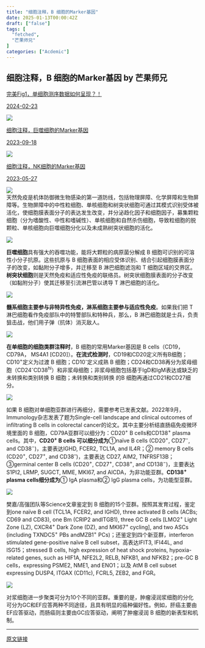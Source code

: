 ```yaml
---
title: "细胞注释，B 细胞的Marker基因"
date: 2025-01-13T00:00:42Z
draft: ["false"]
tags: [
  "fetched",
  "芒果师兄"
]
categories: ["Acdemic"]
---
```

细胞注释，B 细胞的Marker基因 by 芒果师兄
------
<div><section data-recommend-type="list-normal" data-recommend-tid="2" data-mpa-template="t" data-mid="" data-from="yb-recommend" data-mpa-powered-by="yiban.io"><section data-mid=""><section data-mpa-template="t" data-recommend-article-type="list-normal" data-recomment-template-id="2" data-recommend-article-id="2247543029_1" data-recommend-article-time="1708617960" data-recommend-article-cover="https://mmbiz.qpic.cn/mmbiz_jpg/2sn6vnlXuibqUK1SBfWwtquCFkOTn7KWP5tTAa1Bjte5otUGkiarAommlSIUT11K5fTiaf98WOx7CxYvP2v0cJ3GQ/0?wx_fmt=jpeg" data-recommend-article-title="完美Fig1，单细胞测序数据如何呈现？！" data-recommend-article-content-url="https://mp.weixin.qq.com/s?__biz=Mzg2MTExNTkwNA==&amp;mid=2247543029&amp;idx=1&amp;sn=b78eadc2e1d52e8eab0f5056f68b8e4d&amp;chksm=ce1e6b9af969e28c1fba4f3caa55563e22f70645213753d95c265e97b7d8688e3860a18ac7dc#rd"><a href="https://mp.weixin.qq.com/s?__biz=Mzg2MTExNTkwNA==&amp;mid=2247543029&amp;idx=1&amp;sn=b78eadc2e1d52e8eab0f5056f68b8e4d&amp;chksm=ce1e6b9af969e28c1fba4f3caa55563e22f70645213753d95c265e97b7d8688e3860a18ac7dc&amp;scene=21#wechat_redirect" data-linktype="1"><section data-recommend-content="t" data-mid=""><section data-mid=""><p data-recommend-title="t" data-mid="">完美Fig1，单细胞测序数据如何呈现？！</p><p data-recommend-date="t" data-mid="">2024-02-23</p></section><span><img data-imgfileid="100064556" data-ratio="1" data-src="https://mmbiz.qpic.cn/mmbiz_jpg/2sn6vnlXuibqUK1SBfWwtquCFkOTn7KWP5tTAa1Bjte5otUGkiarAommlSIUT11K5fTiaf98WOx7CxYvP2v0cJ3GQ/640?wx_fmt=jpeg" data-w="519" src="https://mmbiz.qpic.cn/mmbiz_jpg/2sn6vnlXuibqUK1SBfWwtquCFkOTn7KWP5tTAa1Bjte5otUGkiarAommlSIUT11K5fTiaf98WOx7CxYvP2v0cJ3GQ/640?wx_fmt=jpeg"></span> </section></a></section><section data-mpa-template="t" data-recommend-article-type="list-normal" data-recomment-template-id="2" data-recommend-article-id="2247532420_2" data-recommend-article-time="1694966760" data-recommend-article-cover="https://mmbiz.qpic.cn/mmbiz_jpg/2sn6vnlXuibpibxZsm1ElwzT3n5yI0QYc4jE3hibKmEnQAiaNBUFqvnVITqEfcbvnQamJF00iamT3nQFdcbwXQybc9w/0?wx_fmt=jpeg" data-recommend-article-title="细胞注释，巨噬细胞的Marker基因" data-recommend-article-content-url="https://mp.weixin.qq.com/s?__biz=Mzg2MTExNTkwNA==&amp;mid=2247532420&amp;idx=2&amp;sn=70db31d1b632160270069be03ea7a548&amp;chksm=ce1e3cebf969b5fddf2e9d27ece7efa920fb2b5e56d8061ca1a32328af213a39b05b29c8ebae#rd"><a href="https://mp.weixin.qq.com/s?__biz=Mzg2MTExNTkwNA==&amp;mid=2247532420&amp;idx=2&amp;sn=70db31d1b632160270069be03ea7a548&amp;chksm=ce1e3cebf969b5fddf2e9d27ece7efa920fb2b5e56d8061ca1a32328af213a39b05b29c8ebae&amp;scene=21#wechat_redirect" data-linktype="1"><section data-recommend-content="t" data-mid=""><section data-mid=""><p data-recommend-title="t" data-mid="">细胞注释，巨噬细胞的Marker基因</p><p data-recommend-date="t" data-mid="">2023-09-18</p></section><span><img data-imgfileid="100064557" data-ratio="1.0021321961620469" data-src="https://mmbiz.qpic.cn/mmbiz_jpg/2sn6vnlXuibpibxZsm1ElwzT3n5yI0QYc4jE3hibKmEnQAiaNBUFqvnVITqEfcbvnQamJF00iamT3nQFdcbwXQybc9w/640?wx_fmt=jpeg" data-w="469" src="https://mmbiz.qpic.cn/mmbiz_jpg/2sn6vnlXuibpibxZsm1ElwzT3n5yI0QYc4jE3hibKmEnQAiaNBUFqvnVITqEfcbvnQamJF00iamT3nQFdcbwXQybc9w/640?wx_fmt=jpeg"></span> </section></a></section><section data-mpa-template="t" data-recommend-article-type="list-normal" data-recomment-template-id="2" data-recommend-article-id="2247522705_2" data-recommend-article-time="1685117880" data-recommend-article-cover="https://mmbiz.qpic.cn/mmbiz_jpg/2sn6vnlXuibq01fdiaia0ibuibT3Qmic13TbmScSnDfsKQMuXeer5VlmyHiaCS3NBTIqWy3fxiczFL2IUY4JUdYpsPbU4Q/0?wx_fmt=jpeg" data-recommend-article-title="细胞注释，NK细胞的Marker基因" data-recommend-article-content-url="https://mp.weixin.qq.com/s?__biz=Mzg2MTExNTkwNA==&amp;mid=2247522705&amp;idx=2&amp;sn=c865a67f1a469be55072f0dd050c1cec&amp;chksm=ce1edafef96953e89efe55adf0ecaa651e09f610a5a80865c3335059480113d4c53c042dfa6e#rd"><a href="https://mp.weixin.qq.com/s?__biz=Mzg2MTExNTkwNA==&amp;mid=2247522705&amp;idx=2&amp;sn=c865a67f1a469be55072f0dd050c1cec&amp;chksm=ce1edafef96953e89efe55adf0ecaa651e09f610a5a80865c3335059480113d4c53c042dfa6e&amp;scene=21#wechat_redirect" data-linktype="1"><section data-recommend-content="t" data-mid=""><section data-mid=""><p data-recommend-title="t" data-mid="">细胞注释，NK细胞的Marker基因</p><p data-recommend-date="t" data-mid="">2023-05-27</p></section><span><img data-imgfileid="100064558" data-ratio="1" data-src="https://mmbiz.qpic.cn/mmbiz_jpg/2sn6vnlXuibq01fdiaia0ibuibT3Qmic13TbmScSnDfsKQMuXeer5VlmyHiaCS3NBTIqWy3fxiczFL2IUY4JUdYpsPbU4Q/640?wx_fmt=jpeg" data-w="954" src="https://mmbiz.qpic.cn/mmbiz_jpg/2sn6vnlXuibq01fdiaia0ibuibT3Qmic13TbmScSnDfsKQMuXeer5VlmyHiaCS3NBTIqWy3fxiczFL2IUY4JUdYpsPbU4Q/640?wx_fmt=jpeg"></span> </section></a></section></section></section><section><span>天然免疫是机体防御微生物感染的第一道防线，包括物理屏障、化学屏障和生物屏障等。</span><span>生物屏障中的中性粒细胞、单核细胞和树突状细胞可通过其模式识别受体被活化，使细胞膜表面分子的表达发生改变，并分泌趋化因子和细胞因子，募集颗粒细胞（分为嗜酸性、中性和嗜碱性）、单核细胞和自然杀伤细胞，导致粒细胞的脱颗粒、单核细胞向巨噬细胞分化以及未成熟树突状细胞的活化。</span><br></section><p><img data-backh="358" data-backw="578" data-galleryid="" data-imgfileid="100064547" data-ratio="0.6194444444444445" data-s="300,640" data-src="https://mmbiz.qpic.cn/mmbiz_png/2sn6vnlXuibpp9ZapsmLFxPwDjWbzq7yyPOuadHyhEqeUQnDykqIgSmlLpXibgulERlPHIYBL8d8qfLSFEpD0xpQ/640?wx_fmt=png&amp;from=appmsg" data-type="png" data-w="1080" src="https://mmbiz.qpic.cn/mmbiz_png/2sn6vnlXuibpp9ZapsmLFxPwDjWbzq7yyPOuadHyhEqeUQnDykqIgSmlLpXibgulERlPHIYBL8d8qfLSFEpD0xpQ/640?wx_fmt=png&amp;from=appmsg"></p><p><span><strong><span>巨噬细胞</span></strong></span><span>具有强大的吞噬功能，能将大颗粒的病原菌分解成 B 细胞可识别的可溶性小分子抗原。这些抗原与 B 细胞表面的相应受体识别、结合引起细胞膜表面分子的改变，如黏附分子增多，并迁移至 B 淋巴细胞滤泡和 T 细胞区域的交界区。</span><span><strong><span>树突状细胞</span></strong></span><span>则是天然免疫和适应性免疫的联络员。树突状细胞膜表面的分子改变（如黏附分子）使其迁移至引流淋巴管以诱导 T 淋巴细胞的活化。</span></p><p><img data-backh="500" data-backw="578" data-galleryid="" data-imgfileid="100064550" data-ratio="0.8647058823529412" data-s="300,640" data-src="https://mmbiz.qpic.cn/mmbiz_png/2sn6vnlXuibpDMENnA335BiaU3a7t9FVMftE7I4PDJV8K7c9u4oZJJC43AyuTWL4JRmibUkbe7V41UdW1ZEU5kK2g/640?wx_fmt=png" data-type="png" data-w="850" src="https://mmbiz.qpic.cn/mmbiz_png/2sn6vnlXuibpDMENnA335BiaU3a7t9FVMftE7I4PDJV8K7c9u4oZJJC43AyuTWL4JRmibUkbe7V41UdW1ZEU5kK2g/640?wx_fmt=png"></p><p><strong><span>髓系细胞主要参与非特异性免疫，淋系细胞主要参与适应性免疫</span></strong><span>。如果我们把 <span>T 淋巴细胞看作免疫部队中的特警部队和特种兵，那么，B 淋巴细胞就是士兵，负责狙击战，他们用子弹（抗体）消灭敌人。</span></span></p><p><img data-backh="226" data-backw="578" data-galleryid="" data-imgfileid="100064546" data-ratio="0.39173228346456695" data-s="300,640" data-src="https://mmbiz.qpic.cn/mmbiz_png/2sn6vnlXuibpDMENnA335BiaU3a7t9FVMfrCQMjfzQINV1wR0Bj6aAQRBogPtx6Hnbf2hF57ia4sZiaQJj72Szekjw/640?wx_fmt=png" data-type="png" data-w="1016" src="https://mmbiz.qpic.cn/mmbiz_png/2sn6vnlXuibpDMENnA335BiaU3a7t9FVMfrCQMjfzQINV1wR0Bj6aAQRBogPtx6Hnbf2hF57ia4sZiaQJj72Szekjw/640?wx_fmt=png"></p><p><strong><span>在单细胞的细胞类群注释时</span></strong><span>，B 细胞的常用Marker基因是 B cells（CD19，CD79A， MS4A1 [CD20]）。<span><strong>在流式检测时</strong></span>，CD19和CD20定义所有B细胞；CD10<sup>+</sup>定义为过渡 B 细胞；CD10<sup>-</sup>定义成熟 B 细胞；CD24和CD38再分为浆母细胞（CD24<sup>-</sup>CD38<sup>hi</sup>）和非浆母细胞；非浆母细胞包括基于IgD和IgM表达或缺乏的未转换和类别转换 B 细胞；未转换和类别转换 的B 细胞再通过CD21和CD27细分。</span></p><p><img data-backh="397" data-backw="578" data-galleryid="" data-imgfileid="100064549" data-ratio="0.687037037037037" data-s="300,640" data-src="https://mmbiz.qpic.cn/mmbiz_png/2sn6vnlXuibpp9ZapsmLFxPwDjWbzq7yybORNykcQ1BMbqW6OicjwtcnvfWGWzEzsm093nibchmRqR2PoQtQuIMicA/640?wx_fmt=png&amp;from=appmsg" data-type="png" data-w="1080" src="https://mmbiz.qpic.cn/mmbiz_png/2sn6vnlXuibpp9ZapsmLFxPwDjWbzq7yybORNykcQ1BMbqW6OicjwtcnvfWGWzEzsm093nibchmRqR2PoQtQuIMicA/640?wx_fmt=png&amp;from=appmsg"></p><p><span>如果 B 细胞对单细胞亚群进行再细分，需要参考已发表文献。2022年9月，Immunology杂志发表了题为</span><span>Single-cell landscape and clinical outcomes of infiltrating B cells in colorectal cancer的论文。其中主要分析结直肠癌免疫微环境里面的 B 细胞，<span>CD79A亚群</span>可以细分为：CD20<sup>+</sup> B cells和CD138<sup>+</sup> plasma cells。其中，</span><strong><span>CD20<sup>+</sup> B cells 可以细分成为</span></strong><span>①naïve B cells (CD20<sup>+</sup>, CD27<sup>−</sup>, and CD38<sup>−</sup>)，主要表达IGHD, FCER2, TCL1A, and IL4R；② memory B cells (CD20<sup>+</sup>, CD27<sup>+</sup>, and CD38<sup>–</sup>)，主要表达 CD27, AIM2, TNFRSF13B；③germinal center B cells (CD20<sup>+</sup>, CD27<sup>+</sup>, CD38<sup>+</sup>, and CD138<sup>−</sup>)，主要表达S1PI2, LRMP, SUGCT, MME, MKI67, and AICDA，为非功能亚群。</span><span><strong><span>CD138<sup>+</sup> plasma cells细分成为</span></strong></span><span>① </span><span>IgA plasma和② </span><span>IgG plasma cells，为功能型亚群。</span></p><p><img data-backh="316" data-backw="578" data-galleryid="" data-imgfileid="100064548" data-ratio="0.5472222222222223" data-s="300,640" data-src="https://mmbiz.qpic.cn/mmbiz_png/2sn6vnlXuibpp9ZapsmLFxPwDjWbzq7yynGwRhCAvyUe2xlibEDgQbTHFib7JicQdGI9GHLTNKS8a8A9UQpcRXuREg/640?wx_fmt=png&amp;from=appmsg" data-type="png" data-w="1080" src="https://mmbiz.qpic.cn/mmbiz_png/2sn6vnlXuibpp9ZapsmLFxPwDjWbzq7yynGwRhCAvyUe2xlibEDgQbTHFib7JicQdGI9GHLTNKS8a8A9UQpcRXuREg/640?wx_fmt=png&amp;from=appmsg"></p><section><span>樊嘉/高强团队等Science文章鉴定到 B 细胞的15个亚群。按照其发育过程，鉴定到one naïve B cell (TCL1A, FCER2, and IGHD), three activated B cells (ACBs; CD69 and CD83), one Bm (CRIP2 andITGB1), three GC B cells [LMO2<sup>+</sup> Light Zone (LZ), CXCR4<sup>+</sup> Dark Zone (DZ), and MKI67<sup>+</sup> cycling], and two ASCs (including TXNDC5<sup>+</sup> PBs andMZB1<sup>+</sup> PCs)；还鉴定到四个新亚群，interferon stimulated gene-positive naïve B cell subset，高表达IFIT3, IFI44L, and ISG15；</span><span>stressed B cells, </span><span>high expres</span><span>sion of heat shock proteins, </span><span>hypoxia-related genes, such as HIF1A, NFE2L2, </span><span>RELB, NFKB1, and NFKB2；</span><span>pre-GC B cells，</span><span>expressing PSME2, NME1, and ENO1；以及 </span><span>AtM B cell subset ex</span><span>pressing DUSP4, ITGAX (CD11c), FCRL5, ZEB2, </span><span>and FGR。</span></section><p><img data-backh="268" data-backw="578" data-galleryid="" data-imgfileid="100064553" data-ratio="0.46296296296296297" data-s="300,640" data-src="https://mmbiz.qpic.cn/mmbiz_png/2sn6vnlXuibpp9ZapsmLFxPwDjWbzq7yyU1S2bTYcAQDpcayadsIUpcKsTRM0WyuZ1D4A2bzytNDibGIgcibY3lTA/640?wx_fmt=png&amp;from=appmsg" data-type="png" data-w="1080" src="https://mmbiz.qpic.cn/mmbiz_png/2sn6vnlXuibpp9ZapsmLFxPwDjWbzq7yyU1S2bTYcAQDpcayadsIUpcKsTRM0WyuZ1D4A2bzytNDibGIgcibY3lTA/640?wx_fmt=png&amp;from=appmsg"></p><section><span>对浆细胞进一步聚类可分为10个不同的亚群。重要的是，肿瘤浸润浆细胞的分化可分为GC和EF应答两种不同途径，且具有明显的癌种偏好性。例如，肝癌主要由EF应答驱动，而肠癌则主要由GC应答驱动，阐明了肿瘤浸润 B 细胞的新表型和机制。</span></section><p><mp-style-type data-value="3"></mp-style-type></p></div>  
<hr>
<a href="https://mp.weixin.qq.com/s/SnqS-KH1kpI6LhRYSHiw7g",target="_blank" rel="noopener noreferrer">原文链接</a>
